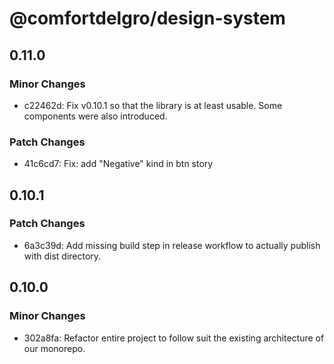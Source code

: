 # @comfortdelgro/design-system

## 0.11.0

### Minor Changes

- c22462d: Fix v0.10.1 so that the library is at least usable. Some components were also introduced.

### Patch Changes

- 41c6cd7: Fix: add "Negative" kind in btn story

## 0.10.1

### Patch Changes

- 6a3c39d: Add missing build step in release workflow to actually publish with dist directory.

## 0.10.0

### Minor Changes

- 302a8fa: Refactor entire project to follow suit the existing architecture of our monorepo.
